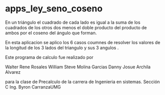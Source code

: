 # apps_ley_seno_coseno

En un triángulo el cuadrado de cada lado es igual a la suma de los cuadrados de los otros dos menos el doble producto del producto de ambos por el coseno del ángulo que forman.

En esta aplicacion se aplico los 6 casos coumnes de resolver los valores de la longitud de los 3 lados del triangulo 
y sus 3 angulos .

Este programa de calculo fue realizado por 

Walter Rene Rosales 
William Steve Molina Garcias 
Danny Josue Archila Alvarez

para la clase de Precalculo de la carrera de Ingenieria en sistemas.
Sección C 
Ing. Byron CarranzaUMG

